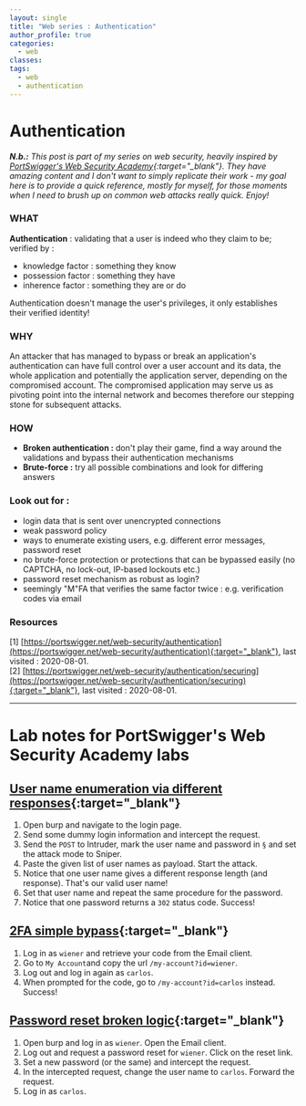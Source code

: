 ```yaml
---
layout: single
title: "Web series : Authentication"
author_profile: true
categories:
  - web
classes:
tags:
  - web
  - authentication
---
```



# Authentication

***N.b.:*** *This post is part of my series on web security, heavily inspired by [PortSwigger's Web Security Academy](https://portswigger.net/web-security){:target="_blank"}. They have amazing content and I don't want to simply replicate their work - my goal here is to provide a quick reference, mostly for myself, for those moments when I need to brush up on common web attacks really quick. Enjoy!*

### WHAT
__Authentication__ : validating that a user is indeed who they claim to be; verified by :  
* knowledge factor : something they know
* possession factor : something they have
* inherence factor : something they are or do

Authentication doesn't manage the user's privileges, it only establishes their verified identity!

### WHY
An attacker that has managed to bypass or break an application's authentication can have full control over a user account and its data, the whole application and potentially the application server, depending on the compromised account. The compromised application may serve us as pivoting point into the internal network and becomes therefore our stepping stone for subsequent attacks.

### HOW
* __Broken authentication :__ don't play their game, find a way around the validations and bypass their authentication mechanisms
* __Brute-force :__ try all possible combinations and look for differing answers


### Look out for :
* login data that is sent over unencrypted connections
* weak password policy
* ways to enumerate existing users, e.g. different error messages, password reset
* no brute-force protection or protections that can be bypassed easily (no CAPTCHA, no lock-out, IP-based lockouts etc.)
* password reset mechanism as robust as login?
* seemingly "M"FA that verifies the same factor twice : e.g. verification codes via email





### Resources
[1] [https://portswigger.net/web-security/authentication](https://portswigger.net/web-security/authentication){:target="_blank"}, last visited : 2020-08-01.  
[2] [https://portswigger.net/web-security/authentication/securing](https://portswigger.net/web-security/authentication/securing){:target="_blank"}, last visited : 2020-08-01.

-------

# Lab notes for PortSwigger's Web Security Academy labs
## [User name enumeration via different responses](https://portswigger.net/web-security/authentication/password-based/lab-username-enumeration-via-different-responses){:target="_blank"}
1. Open burp and navigate to the login page.
2. Send some dummy login information and intercept the request.
3. Send the `POST` to Intruder, mark the user name and password in `§` and set the attack mode to Sniper.
4. Paste the given list of user names as payload. Start the attack.
5. Notice that one user name gives a different response length (and response). That's our valid user name!
6. Set that user name and repeat the same procedure for the password.
7. Notice that one password returns a `302` status code. Success!

## [2FA simple bypass](https://portswigger.net/web-security/authentication/multi-factor/lab-2fa-simple-bypass){:target="_blank"}
1. Log in as `wiener` and retrieve your code from the Email client.
2. Go to `My Account`and copy the url `/my-account?id=wiener`.
3. Log out and log in again as `carlos`.
4. When prompted for the code, go to `/my-account?id=carlos` instead. Success!

## [Password reset broken logic](https://portswigger.net/web-security/authentication/other-mechanisms/lab-password-reset-broken-logic){:target="_blank"}
1. Open burp and log in as `wiener`. Open the Email client.
2. Log out and request a password reset for `wiener`. Click on the reset link.
3. Set a new password (or the same) and intercept the request.
4. In the intercepted request, change the user name to `carlos`. Forward the request.
5. Log in as `carlos`.
